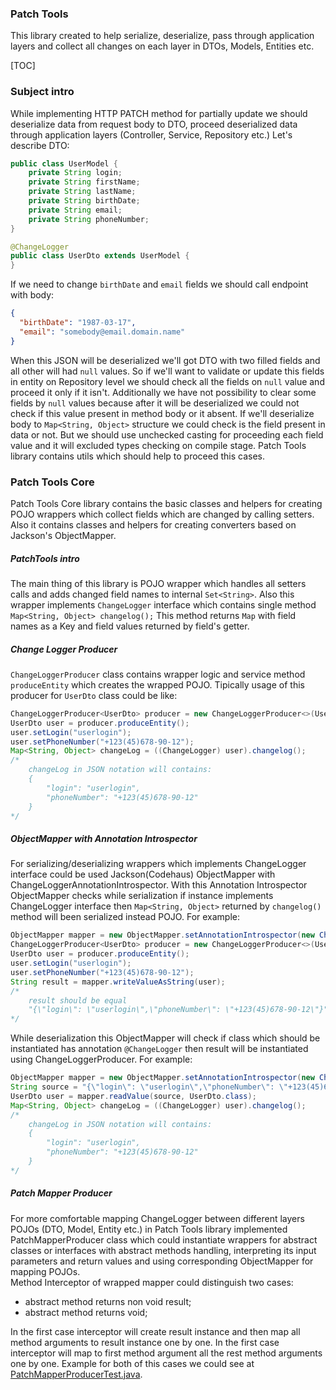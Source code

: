 ### Patch Tools
This library created to help serialize, deserialize, pass through application
layers and collect all changes on each layer in DTOs, Models, Entities etc.

[TOC]
### Subject intro
While implementing HTTP PATCH method for partially update we
should deserialize data from request body to DTO, proceed
deserialized data through application layers (Controller,
Service, Repository etc.)
Let's describe DTO:
```java
public class UserModel {
	private String login;
	private String firstName;
	private String lastName;
	private String birthDate;
	private String email;
	private String phoneNumber;
}

@ChangeLogger
public class UserDto extends UserModel {
}
```
If we need to change `birthDate` and `email` fields we should call
endpoint with body:
```json
{
  "birthDate": "1987-03-17",
  "email": "somebody@email.domain.name"
}
```
When this JSON will be deserialized we'll got DTO with two filled fields and
all other will had `null` values. So if we'll want to validate or update this
fields in entity on Repository level we should check all the fields on `null`
value and proceed it only if it isn't. Additionally we have not possibility to
clear some fields by `null` values because after it will be deserialized we
could not check if this value present in method body or it absent.
If we'll deserialize body to `Map<String, Object>` structure we could
check is the field present in data or not. But we should use unchecked casting
for proceeding each field value and it will excluded types checking on compile
stage.
Patch Tools library contains utils which should help to proceed this cases.
### Patch Tools Core
Patch Tools Core library contains the basic classes and helpers for creating
POJO wrappers which collect fields which are changed by calling setters. Also
it contains classes and helpers for creating converters based on Jackson's
ObjectMapper.
##### PatchTools intro
The main thing of this library is POJO wrapper which handles all setters calls
and adds changed field names to internal `Set<String>`. Also this wrapper
implements `ChangeLogger` interface which contains single method
`Map<String, Object> changelog();` This method returns `Map` with field names
as a Key and field values returned by field's getter.
##### Change Logger Producer
`ChangeLoggerProducer` class contains wrapper logic and service method
`produceEntity` which creates the wrapped POJO. Tipically usage of this producer
for `UserDto` class could be like:
```java
ChangeLoggerProducer<UserDto> producer = new ChangeLoggerProducer<>(UserDto.class);
UserDto user = producer.produceEntity();
user.setLogin("userlogin");
user.setPhoneNumber("+123(45)678-90-12");
Map<String, Object> changeLog = ((ChangeLogger) user).changelog();
/*
    changeLog in JSON notation will contains:
    {
        "login": "userlogin",
        "phoneNumber": "+123(45)678-90-12"
    }
*/
```
##### ObjectMapper with Annotation Introspector
For serializing/deserializing wrappers which implements ChangeLogger interface
could be used Jackson(Codehaus) ObjectMapper with
ChangeLoggerAnnotationIntrospector. With this Annotation Introspector ObjectMapper
checks while serialization if instance implements ChangeLogger interface then
`Map<String, Object>` returned by `changelog()` method will been serialized
instead POJO. For example:
```java
ObjectMapper mapper = new ObjectMapper.setAnnotationIntrospector(new ChangeLoggerAnnotationIntrospector());
ChangeLoggerProducer<UserDto> producer = new ChangeLoggerProducer<>(UserDto.class);
UserDto user = producer.produceEntity();
user.setLogin("userlogin");
user.setPhoneNumber("+123(45)678-90-12");
String result = mapper.writeValueAsString(user);
/*
    result should be equal
    "{\"login\": \"userlogin\",\"phoneNumber\": \"+123(45)678-90-12\"}"
*/
```
While deserialization this ObjectMapper will check if class which should be
instantiated has annotation `@ChangeLogger` then result will be instantiated
using ChangeLoggerProducer. For example:
```java
ObjectMapper mapper = new ObjectMapper.setAnnotationIntrospector(new ChangeLoggerAnnotationIntrospector());
String source = "{\"login\": \"userlogin\",\"phoneNumber\": \"+123(45)678-90-12\"}";
UserDto user = mapper.readValue(source, UserDto.class);
Map<String, Object> changeLog = ((ChangeLogger) user).changelog();
/*
    changeLog in JSON notation will contains:
    {
        "login": "userlogin",
        "phoneNumber": "+123(45)678-90-12"
    }
*/
```
##### Patch Mapper Producer
For more comfortable mapping ChangeLogger between different layers POJOs
(DTO, Model, Entity etc.) in Patch Tools library implemented PatchMapperProducer
class which could instantiate wrappers for abstract classes or interfaces with
abstract methods handling, interpreting its input parameters and return values
and using corresponding ObjectMapper for mapping POJOs.<br>
Method Interceptor of wrapped mapper could distinguish two cases:
* abstract method returns non void result;
* abstract method returns void;

In the first case interceptor will create result instance and then map all
method arguments to result instance one by one.
In the first case interceptor will map to first method argument all the rest
method arguments one by one.
Example for both of this cases we could see at
[PatchMapperProducerTest.java](patch-tools-core/src/test/java/patch/tools/mapper/PatchMapperProducerTest.java).
